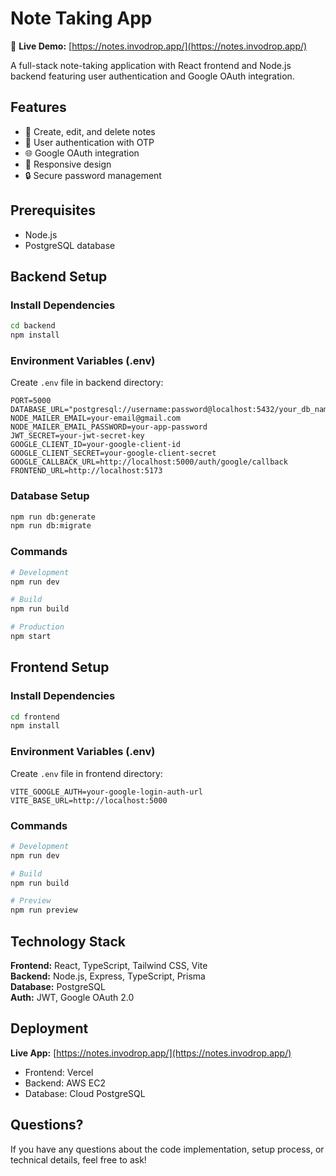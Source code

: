 # Note Taking App

🚀 **Live Demo:** [https://notes.invodrop.app/](https://notes.invodrop.app/)

A full-stack note-taking application with React frontend and Node.js backend featuring user authentication and Google OAuth integration.

## Features

- 📝 Create, edit, and delete notes
- 🔐 User authentication with OTP
- 🌐 Google OAuth integration
- 📱 Responsive design
- 🔒 Secure password management

## Prerequisites

- Node.js
- PostgreSQL database

## Backend Setup

### Install Dependencies
```bash
cd backend
npm install
```

### Environment Variables (.env)
Create `.env` file in backend directory:
```env
PORT=5000
DATABASE_URL="postgresql://username:password@localhost:5432/your_db_name"
NODE_MAILER_EMAIL=your-email@gmail.com
NODE_MAILER_EMAIL_PASSWORD=your-app-password
JWT_SECRET=your-jwt-secret-key
GOOGLE_CLIENT_ID=your-google-client-id
GOOGLE_CLIENT_SECRET=your-google-client-secret
GOOGLE_CALLBACK_URL=http://localhost:5000/auth/google/callback
FRONTEND_URL=http://localhost:5173
```

### Database Setup
```bash
npm run db:generate
npm run db:migrate
```

### Commands
```bash
# Development
npm run dev

# Build
npm run build

# Production
npm start
```

## Frontend Setup

### Install Dependencies
```bash
cd frontend
npm install
```

### Environment Variables (.env)
Create `.env` file in frontend directory:
```env
VITE_GOOGLE_AUTH=your-google-login-auth-url
VITE_BASE_URL=http://localhost:5000
```

### Commands
```bash
# Development
npm run dev

# Build
npm run build

# Preview
npm run preview
```

## Technology Stack

**Frontend:** React, TypeScript, Tailwind CSS, Vite  
**Backend:** Node.js, Express, TypeScript, Prisma  
**Database:** PostgreSQL  
**Auth:** JWT, Google OAuth 2.0

## Deployment

**Live App:** [https://notes.invodrop.app/](https://notes.invodrop.app/)  
- Frontend: Vercel
- Backend: AWS EC2
- Database: Cloud PostgreSQL

## Questions?
If you have any questions about the code implementation, setup process, or technical details, feel free to ask!
